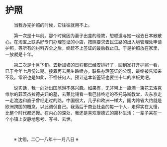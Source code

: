 # 护照

&emsp;&emsp;当我办完护照的时候，它往往就用不上。

&emsp;&emsp;第一次是十年前。那个时候因为妻子出差的缘故，想顺道与她一起去日本散散心。在淘宝上联系好专门办理签证的小店，按照要求去民生路的出入境管理处申请护照，等所有的材料齐全之后，终赶不上签证的最后截止日。于是护照放在家里，一放就是十年。

&emsp;&emsp;第二次是十月下旬。去新加坡的日程都已经安排好了，回到家打开护照一看，已于今年七月份过期。接着再去民生路续办，联系办理签证的公司，最终被告知来不及。常识也是如此，不怪任何人。预计这本新签证也要坐十年的冷板凳吧。

&emsp;&emsp;说实话，我一向对出国旅游不感兴趣。如果有，无非带上一瓶酒一束花去洛克维尔的菲茨杰拉德夫妇的墓，去莱比锡看一看巴赫终老的圣托马斯教堂，去东京走一走渡边和直子曾经走过的路。中国很大，几乎和欧洲一样大，国内跨省大约就是欧洲跨国的概念，以此调侃自己。我落后于商业社会的每一个人，走得实在太慢，比整个时代都还慢。在内心的深处，我还是喜欢康德式的简朴生活：一辈子呆在一个小镇上安静地思考、写书、去世。

&emsp;&emsp;

&emsp;&emsp;※ 沈翎，二〇一八年十一月八日 ※